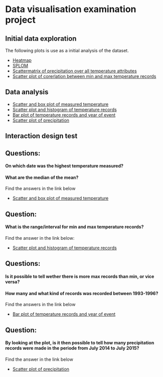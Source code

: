 # Data visualisation examination project

## Initial data exploration
The following plots is use as a initial analysis of the dataset.
- [Heatmap](http://RonniCarlsen.github.io/Plots/KCLT_heatmap.html)
- [SPLOM](http://RonniCarlsen.github.io/Plots/SPLOM.html)
- [Scattermatrix of precipitation over all temperature attributes](http://RonniCarlsen.github.io/Plots/Scatter_matrix_of_precipitation_over_temp.html)
- [Scatter plot of corerlation between min and max temperature records](http://RonniCarlsen.github.io/Plots/Corr_min_max.htmll)

## Data analysis
- [Scatter and box plot of measured temperature](http://RonniCarlsen.github.io/Plots/temp_min_max_avg_scatter.html)
- [Scatter plot and histogram of temperature records](https://RonniCarlsen.github.io/Plots/temp_min_max_record_scatter.html)
- [Bar plot of temperature records and year of event](https://RonniCarlsen.github.io/Plots/Bar_plot_min_max_records.html)
- [Scatter plot of precipitation](https://RonniCarlsen.github.io/Plots/record_average_precipitation_scatter.html)

## Interaction design test

## Questions:
#### On which date was the highest temperature measured? 
#### What are the median of the mean?
Find the answers in the link below
- [Scatter and box plot of measured temperature](http://RonniCarlsen.github.io/Plots/temp_min_max_avg_scatter.html)

## Question:
#### What is the range/interval for min and max temperature records?
Find the answer in the link below:
- [Scatter plot and histogram of temperature records](https://RonniCarlsen.github.io/Plots/temp_min_max_record_scatter.html)

## Questions:
#### Is it possible to tell wether there is more max records than min, or vice versa?
#### How many and what kind of records was recorded between 1993-1996?
Find the answers in the link below
- [Bar plot of temperature records and year of event](https://RonniCarlsen.github.io/Plots/Bar_plot_min_max_records.html)

## Question:
#### By looking at the plot, is it then possible to tell how many precipitation records were made in the periode from July 2014 to July 2015?
Find the answer in the link below
- [Scatter plot of precipitation](https://RonniCarlsen.github.io/Plots/record_average_precipitation_scatter.html)

